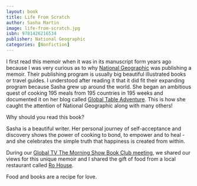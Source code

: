 ```yaml
---
layout: book
title: Life From Scratch
author: Sasha Martin
image: life-from-scratch.jpg
isbn: 9781426216534
publisher: National Geographic
categories: [Nonfiction]
---
```


I first read this memoir when it was in its manuscript form years ago because I was very curious as to why [National Geographic](http://books.nationalgeographic.com/books) was publishing a memoir. Their publishing program is usually big beautiful illustrated books or travel guides. I understood after reading it that it did fit their expanding program because Sasha grew up around the world. She began an ambitious quest of cooking 195 meals from 195 countries in 195 weeks and documented it on her blog called [Global Table Adventure](http://globaltableadventure.com/). This is how she caught the attention of National Geographic along with many others!

Why should you read this book?

Sasha is a beautiful writer. Her personal journey of self-acceptance and discovery shows the power of cooking to bond, to empower and to heal - and she celebrates the simple truth that happiness is created from within.

During our [Global TV The Morning Show Book Club meeting](http://globalnews.ca/video/2660120/tms-book-club-15), we shared our views for this unique memoir and I shared the gift of food from a local restaurant called [Ro House](http://www.rohouse.ca/).

Food and books are a recipe for love.
